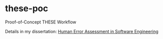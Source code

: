 # these-poc
Proof-of-Concept THESE Workflow

Details in my dissertation: [Human Error Assessment in Software Engineering](https://scholarworks.rit.edu/theses/11609/)
